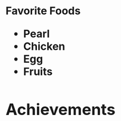 <!Doctype html>
<html>
  <head>
    <title>Start Up</title>
  </head>
  <body>
 <h1>Favorite Foods</>
   <div>
    <ul>
    <li>Pearl</li>
    <li>Chicken</li>
    <li>Egg</li>
    <li>Fruits</li>
    </ul>
   </div>
  <div>
    <h2>Achievements</h2>
  
  </body>
  <html>
